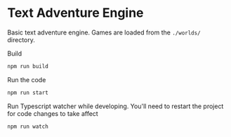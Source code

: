 # Text Adventure Engine

Basic text adventure engine. Games are loaded from the `./worlds/` directory.

Build

```bash
npm run build
```

Run the code

```bash
npm run start
```

Run Typescript watcher while developing. You'll need to restart the project for code changes to take affect

```bash
npm run watch
```
